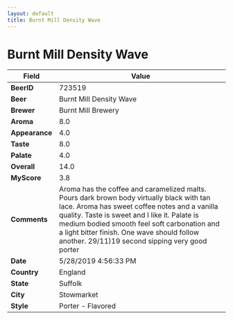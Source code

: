 ```yaml
---
layout: default
title: Burnt Mill Density Wave
---
```


# Burnt Mill Density Wave

| Field         | Value     |
|---------------|-----------|
| **BeerID** | 723519 |
| **Beer** | Burnt Mill Density Wave |
| **Brewer** | Burnt Mill Brewery |
| **Aroma** | 8.0 |
| **Appearance** | 4.0 |
| **Taste** | 8.0 |
| **Palate** | 4.0 |
| **Overall** | 14.0 |
| **MyScore** | 3.8 |
| **Comments** | Aroma has the coffee and caramelized malts. Pours dark brown body virtually black with tan lace. Aroma has sweet coffee notes and a vanilla quality. Taste is sweet and I like it. Palate is medium bodied smooth feel soft carbonation and a light bitter finish. One wave should follow another. 29/11)19 second sipping very good porter |
| **Date** | 5/28/2019 4:56:33 PM |
| **Country** | England |
| **State** | Suffolk |
| **City** | Stowmarket |
| **Style** | Porter - Flavored |
